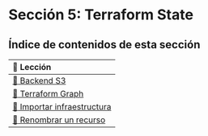 # Sección 5: Terraform State

## Índice de contenidos de esta sección

| :link: Lección |
| :------------ |
| [:link: Backend S3](./5.5-backend-s3/) |
| [:link: Terraform Graph](./5.8-terraform-graph/) |
| [:link: Importar infraestructura](./5.9-importar-infraestructura/) |
| [:link: Renombrar un recurso](./5.10-renombrar-recurso/) |
